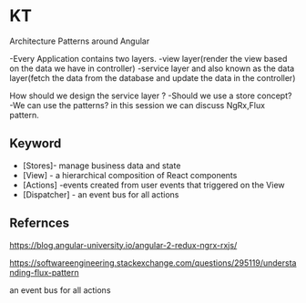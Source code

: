 # KT

Architecture Patterns around Angular



-Every Application contains two layers. 
           -view layer(render the view based on the data we have in controller)
           -service layer and also known as the data layer(fetch the data from the database and update the data in the controller)

How should we design the service layer ?
-Should we use a store concept?
-We can use the patterns?
in this session we can discuss NgRx,Flux pattern.

## Keyword

- [Stores]- manage business data and state  
- [View] - a hierarchical composition of React components   
- [Actions] -events created from user events that triggered on the View  
- [Dispatcher] - an event bus for all actions

## Refernces

https://blog.angular-university.io/angular-2-redux-ngrx-rxjs/

https://softwareengineering.stackexchange.com/questions/295119/understanding-flux-pattern


an event bus for all actions
